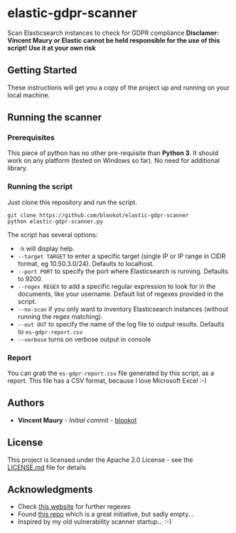 # elastic-gdpr-scanner

Scan Elasticsearch instances to check for GDPR compliance
**Disclamer: Vincent Maury or Elastic cannot be held responsible for the use of this script! Use it at your own risk**

## Getting Started

These instructions will get you a copy of the project up and running on your local machine.

## Running the scanner

### Prerequisites

This piece of python has no other pre-requisite than **Python 3**.
It should work on any platform (tested on Windows so far).
No need for additional library.

### Running the script

Just clone this repository and run the script.

```
git clone https://github.com/blookot/elastic-gdpr-scanner
python elastic-gdpr-scanner.py
```

The script has several options:
* `-h` will display help.
* `--target TARGET` to enter a specific target (single IP or IP range in CIDR format, eg 10.50.3.0/24). Defaults to localhost.
* `--port PORT` to specify the port where Elasticsearch is running. Defaults to 9200.
* `--regex REGEX` to add a specific regular expression to look for in the documents, like your username. Default list of regexes provided in the script.
* `--no-scan` if you only want to inventory Elasticsearch instances (without running the regex matching).
* `--out OUT` to specify the name of the log file to output results. Defaults to `es-gdpr-report.csv`
* `--verbose` turns on verbose output in console

### Report

You can grab the `es-gdpr-report.csv` file generated by this script, as a report.
This file has a CSV format, because I love Microsoft Excel :-)

## Authors

* **Vincent Maury** - *Initial commit* - [blookot](https://github.com/blookot)

## License

This project is licensed under the Apache 2.0 License - see the [LICENSE.md](LICENSE.md) file for details

## Acknowledgments

* Check [this website](https://ipsec.pl/data-protection/2012/european-personal-data-regexp-patterns.html) for further regexes
* Found [this repo](https://github.com/tvfischer/gdpr-data-patterns-detection) which is a great initiative, but sadly empty...
* Inspired by my old vulnerability scanner startup... :-)
